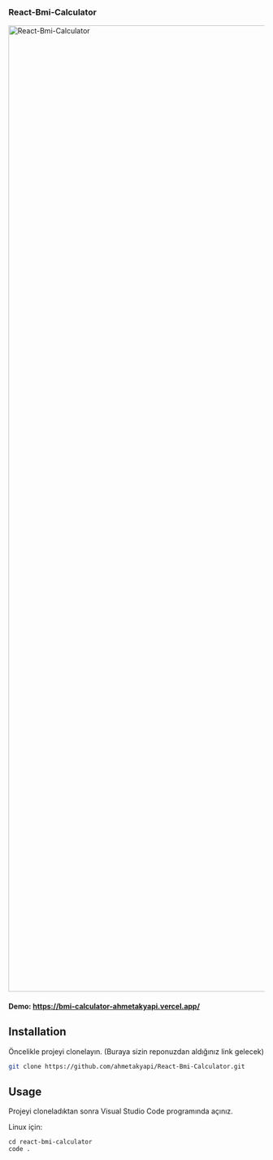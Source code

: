 ### React-Bmi-Calculator

<img width="1898" alt="React-Bmi-Calculator" src="https://user-images.githubusercontent.com/71101248/120310839-7caadc80-c2df-11eb-8ef4-80d6ced6e1ff.png">

#### Demo: https://bmi-calculator-ahmetakyapi.vercel.app/

## Installation

Öncelikle projeyi clonelayın. (Buraya sizin reponuzdan aldığınız link gelecek)

```bash
git clone https://github.com/ahmetakyapi/React-Bmi-Calculator.git
```

## Usage

Projeyi cloneladıktan sonra Visual Studio Code programında açınız.

Linux için:
```linux
cd react-bmi-calculator
code .
```
